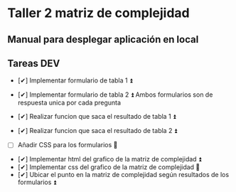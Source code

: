 # Taller 2 matriz de complejidad

## Manual para desplegar aplicación en local

## Tareas DEV

- [✔] Implementar formulario de tabla 1 ⏫
- [✔] Implementar formulario de tabla 2 ⏫
  Ambos formularios son de respuesta unica por cada pregunta

- [✔] Realizar funcion que saca el resultado de tabla 1 ⏫
- [✔] Realizar funcion que saca el resultado de tabla 2 ⏫

- [ ] Añadir CSS para los formularios 🔽
- [✔] Implementar html del grafico de la matriz de complejidad ⏫
- [✔] Implementar css del grafico de la matriz de complejidad 🔽
- [✔] Ubicar el punto en la matriz de complejidad según resultados de los formularios ⏫
